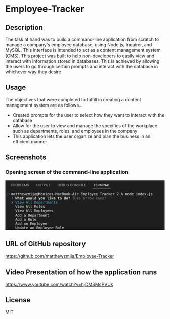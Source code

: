# Employee-Tracker

## Description

The task at hand was to build a command-line application from scratch to manage a company's employee database, using Node.js, Inquirer, and MySQL. This interface is intended to act as a content management system (CMS). This project was built to help non-developers to easily view and interact with information stored in databases. This is achieved by allowing the users to go through certain prompts and interact with the database in whichever way they desire

## Usage

The objectives that were completed to fulfill in creating a content management system are as follows...

- Created prompts for the user to select how they want to interact with the database
- Allow for the user to view and manage the specifics of the workplace such as departments, roles, and employees in the company
- This application lets the user organize and plan the business in an efficient manner

## Screenshots

### Opening screen of the command-line application

![Standard View](./assets/Prompt.png)

## URL of GitHub repository

https://github.com/matthewzmija/Employee-Tracker

## Video Presentation of how the application runs

https://www.youtube.com/watch?v=hjDMSMcPVUk

## License

MIT
